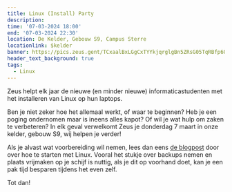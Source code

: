```yaml
---
title: Linux (Install) Party
description: 
time: '07-03-2024 18:00'
end: '07-03-2024 22:30'
location: De Kelder, Gebouw S9, Campus Sterre
locationlink: $kelder
banner: https://pics.zeus.gent/TCxaalBxLGgCxTYYkjqrglgBn5ZRsG05TqRBfp6O.png
header_text_background: true
tags:
  - Linux
---
```


Zeus helpt elk jaar de nieuwe (en minder nieuwe) informaticastudenten met het installeren van Linux op hun laptops.

Ben je niet zeker hoe het allemaal werkt, of waar te beginnen? Heb je een poging ondernomen maar is ineens alles kapot? Of wil je wat hulp om zaken te verbeteren? In elk geval verwelkomt Zeus je donderdag 7 maart in onze kelder, gebouw S9, wij helpen je verder!

Als je alvast wat voorbereiding wil nemen, lees dan eens [de blogpost](https://628.pr.zeus.gent/blog/16-17/linux/) door over hoe te starten met Linux. Vooral het stukje over backups nemen en plaats vrijmaken op je schijf is nuttig, als je dit op voorhand doet, kan je een pak tijd besparen tijdens het even zelf.

Tot dan!